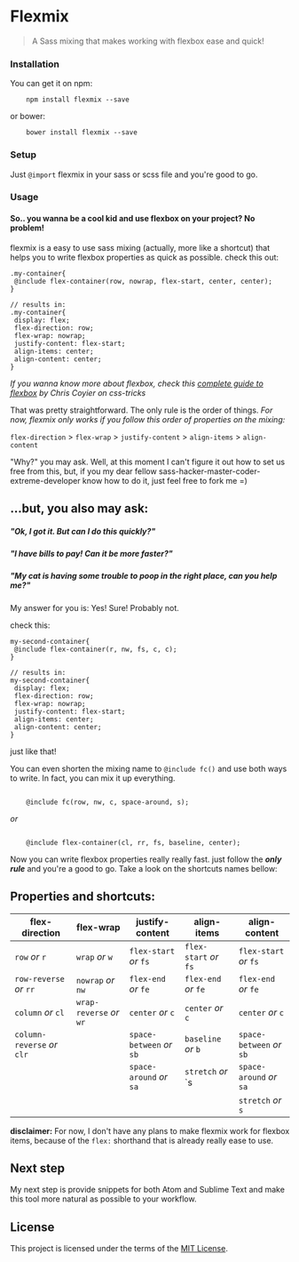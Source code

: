 # Flexmix
> A Sass mixing that makes working with flexbox ease and quick!

### Installation

You can get it on npm:
````
	npm install flexmix --save
````
or bower:
````
	bower install flexmix --save
````
### Setup
Just `@import` flexmix in your sass or scss file and you're good to go.

### Usage
#### So.. you wanna be a cool kid and use flexbox on your project? No problem!

flexmix is a easy to use sass mixing (actually, more like a shortcut) that helps you to write flexbox properties as quick as possible. check this out:

	.my-container{
	 @include flex-container(row, nowrap, flex-start, center, center);
	}

	// results in:
	.my-container{
	 display: flex;
	 flex-direction: row;
	 flex-wrap: nowrap;
	 justify-content: flex-start;
	 align-items: center;
	 align-content: center;
	}

*If you wanna know more about flexbox, check this [complete guide to flexbox](https://css-tricks.com/snippets/css/a-guide-to-flexbox/) by Chris Coyier on css-tricks*

That was pretty straightforward. The only rule is the order of things. *For now, flexmix only works if you follow this order of properties on the mixing:*

`flex-direction` > `flex-wrap` > `justify-content` > `align-items` > `align-content`

"Why?" you may ask. Well, at this moment I can't figure it out how to set us free from this, but, if you my dear fellow sass-hacker-master-coder-extreme-developer know how to do it, just feel free to fork me =)

## ...but, you also may ask:
##### "Ok, I got it. But can I do this quickly?"
##### "I have bills to pay! Can it be more faster?"
##### "My cat is having some trouble to poop in the right place, can you help me?"

My answer for you is: Yes! Sure! Probably not.

check this:

	my-second-container{			
	 @include flex-container(r, nw, fs, c, c);
	}

	// results in:
	my-second-container{
	 display: flex;
	 flex-direction: row;
	 flex-wrap: nowrap;
	 justify-content: flex-start;
	 align-items: center;
	 align-content: center;
	}

just like that!

You can even shorten the mixing name to `@include fc()` and use both ways to write. In fact, you can mix it up everything.
````

	@include fc(row, nw, c, space-around, s);

````
*or*

````

	@include flex-container(cl, rr, fs, baseline, center);

````


Now you can write flexbox properties really really fast. just follow the ***only rule*** and you're a good to go. Take a look on the shortcuts names bellow:

## Properties and shortcuts:

| flex-direction							| flex-wrap									| justify-content 					|	align-items									|	align-content							|
| ------------- 							| -------------							|	-----------								|	-------------								|	-------------							|
| `row` *or* `r`  						| `wrap` *or* `w`						| `flex-start` *or* `fs`		|	`flex-start` *or* `fs`			|	`flex-start` *or* `fs`		|
| `row-reverse` *or* `rr`			| `nowrap` *or* `nw`				|	`flex-end` *or* `fe`			|	`flex-end` *or* `fe`				|	`flex-end` *or* `fe`			|
| `column` *or* `cl`					|	`wrap-reverse` *or* `wr`	|	`center` *or* `c`					|	`center` *or* `c`						|	`center` *or* `c`					|
| `column-reverse` *or* `clr`	|														|	`space-between` *or* `sb`	|	`baseline` *or* `b`					|	`space-between` *or* `sb`	|
|															|														|	`space-around` *or* `sa`	|	`stretch`	*or*  `s					|	`space-around` *or* `sa`	|
|															|														|														|															|	`stretch`	*or*  `s`				|


**disclaimer:** For now, I don't have any plans to make flexmix work for flexbox items, because of the `flex:` shorthand that is already really ease to use.


## Next step

My next step is provide snippets for both Atom and Sublime Text and make this tool more natural as possible to your workflow.


## License

This project is licensed under the terms of the [MIT License](http://mit-license.org/).
